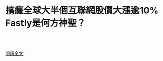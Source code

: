 # 搞癱全球大半個互聯網股價大漲逾10% Fastly是何方神聖？

<!--more-->
<!--381-->
<br><br/>


[閱讀全文](http://global.eastmoney.com/a/202106091954770325.html)


